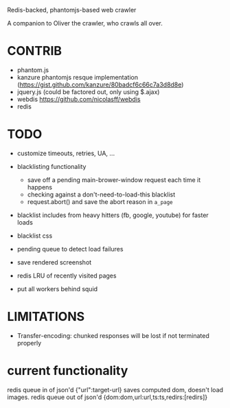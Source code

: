 Redis-backed, phantomjs-based web crawler

A companion to Oliver the crawler, who crawls all over.

CONTRIB
=======

  * phantom.js
  * kanzure phantomjs resque implementation (https://gist.github.com/kanzure/80badcf6c66c7a3d8d8e)
  * jquery.js (could be factored out, only using $.ajax)
  * webdis https://github.com/nicolasff/webdis
  * redis

TODO
====

  * customize timeouts, retries, UA, ...
  * blacklisting functionality
    * save off a pending main-brower-window request each time it happens
    * checking against a don't-need-to-load-this blacklist
    * request.abort() and save the abort reason in `a_page`

  * blacklist includes from heavy hitters (fb, google, youtube) for faster loads
  * blacklist css
  * pending queue to detect load failures
  * save rendered screenshot
  * redis LRU of recently visited pages
  * put all workers behind squid

LIMITATIONS
===========
  * Transfer-encoding: chunked responses will be lost if not terminated properly

current functionality
=====================

redis queue in of json'd {"url":target-url}
saves computed dom, doesn't load images.
redis queue out of json'd {dom:dom,url:url,ts:ts,redirs:[redirs]}
